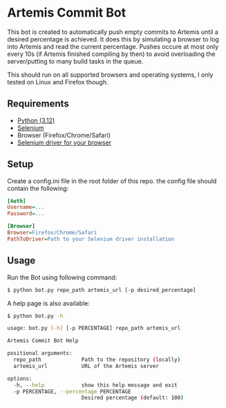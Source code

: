 # Artemis Commit Bot

This bot is created to automatically push empty commits to Artemis until a desired percentage is achieved. It does this by simulating a browser to log into Artemis and read the current percentage. Pushes occure at most only every 10s (if Artemis finished compiling by then) to avoid overloading the server/putting to many build tasks in the queue. 

This should run on all supported browsers and operating systems, I only tested on Linux and Firefox though.

## Requirements

- [Python (3.12)](https://www.python.org)
- [Selenium](https://selenium-python.readthedocs.io/installation.html)
- Browser (Firefox/Chrome/Safari)
- [Selenium driver for your browser](https://selenium-python.readthedocs.io/installation.html#drivers)

## Setup

Create a config.ini file in the root folder of this repo. the config file should contain the following:

```ini
[Auth]
Username=...
Password=...

[Browser]
Browser=Firefox/Chrome/Safari
PathToDriver=Path to your Selenium driver installation
```

## Usage

Run the Bot using following command:
```bash
$ python bot.py repo_path artemis_url [-p desired_percentage]
```

A help page is also available:
```bash
$ python bot.py -h

usage: bot.py [-h] [-p PERCENTAGE] repo_path artemis_url

Artemis Commit Bot Help

positional arguments:
  repo_path             Path to the repository (locally)
  artemis_url           URL of the Artemis server

options:
  -h, --help            show this help message and exit
  -p PERCENTAGE, --percentage PERCENTAGE
                        Desired percentage (default: 100)
```
